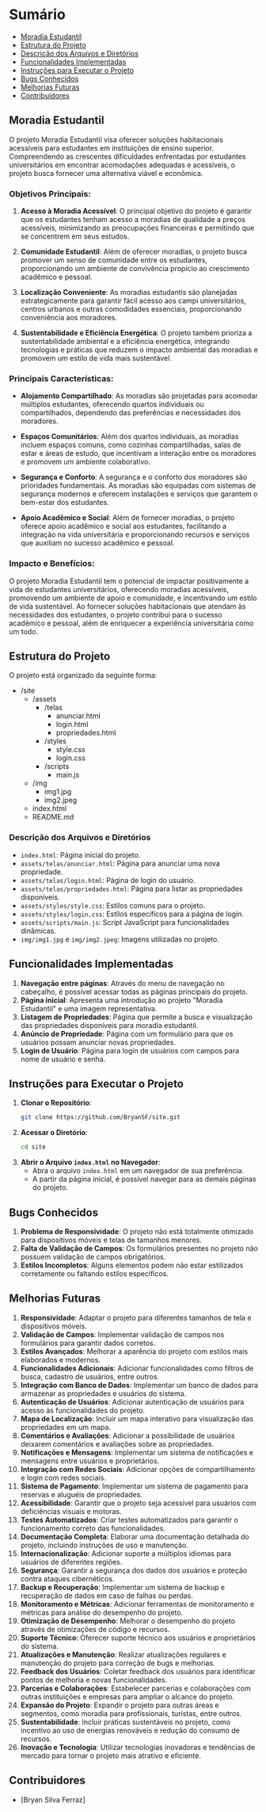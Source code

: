 # Sumário

- [Moradia Estudantil](#moradia-estudantil)
- [Estrutura do Projeto](#estrutura-do-projeto)
- [Descrição dos Arquivos e Diretórios](#descrição-dos-arquivos-e-diretórios)
- [Funcionalidades Implementadas](#funcionalidades-implementadas)
- [Instruções para Executar o Projeto](#instruções-para-executar-o-projeto)
- [Bugs Conhecidos](#bugs-conhecidos)
- [Melhorias Futuras](#melhorias-futuras)
- [Contribuidores](#contribuidores)

## Moradia Estudantil

O projeto Moradia Estudantil visa oferecer soluções habitacionais acessíveis para estudantes em instituições de ensino superior. Compreendendo as crescentes dificuldades enfrentadas por estudantes universitários em encontrar acomodações adequadas e acessíveis, o projeto busca fornecer uma alternativa viável e econômica.

### Objetivos Principais:

1. **Acesso à Moradia Acessível**: O principal objetivo do projeto é garantir que os estudantes tenham acesso a moradias de qualidade a preços acessíveis, minimizando as preocupações financeiras e permitindo que se concentrem em seus estudos.

2. **Comunidade Estudantil**: Além de oferecer moradias, o projeto busca promover um senso de comunidade entre os estudantes, proporcionando um ambiente de convivência propício ao crescimento acadêmico e pessoal.

3. **Localização Conveniente**: As moradias estudantis são planejadas estrategicamente para garantir fácil acesso aos campi universitários, centros urbanos e outras comodidades essenciais, proporcionando conveniência aos moradores.

4. **Sustentabilidade e Eficiência Energética**: O projeto também prioriza a sustentabilidade ambiental e a eficiência energética, integrando tecnologias e práticas que reduzem o impacto ambiental das moradias e promovem um estilo de vida mais sustentável.

### Principais Características:

- **Alojamento Compartilhado**: As moradias são projetadas para acomodar múltiplos estudantes, oferecendo quartos individuais ou compartilhados, dependendo das preferências e necessidades dos moradores.

- **Espaços Comunitários**: Além dos quartos individuais, as moradias incluem espaços comuns, como cozinhas compartilhadas, salas de estar e áreas de estudo, que incentivam a interação entre os moradores e promovem um ambiente colaborativo.

- **Segurança e Conforto**: A segurança e o conforto dos moradores são prioridades fundamentais. As moradias são equipadas com sistemas de segurança modernos e oferecem instalações e serviços que garantem o bem-estar dos estudantes.

- **Apoio Acadêmico e Social**: Além de fornecer moradias, o projeto oferece apoio acadêmico e social aos estudantes, facilitando a integração na vida universitária e proporcionando recursos e serviços que auxiliam no sucesso acadêmico e pessoal.

### Impacto e Benefícios:

O projeto Moradia Estudantil tem o potencial de impactar positivamente a vida de estudantes universitários, oferecendo moradias acessíveis, promovendo um ambiente de apoio e comunidade, e incentivando um estilo de vida sustentável. Ao fornecer soluções habitacionais que atendam às necessidades dos estudantes, o projeto contribui para o sucesso acadêmico e pessoal, além de enriquecer a experiência universitária como um todo.

## Estrutura do Projeto

O projeto está organizado da seguinte forma:

- /site
  - /assets
    - /telas
      - anunciar.html
      - login.html
      - propriedades.html
    - /styles
      - style.css
      - login.css
    - /scripts
      - main.js
  - /img
    - img1.jpg
    - img2.jpeg
  - index.html
  - README.md

### Descrição dos Arquivos e Diretórios

- `index.html`: Página inicial do projeto.
- `assets/telas/anunciar.html`: Página para anunciar uma nova propriedade.
- `assets/telas/login.html`: Página de login do usuário.
- `assets/telas/propriedades.html`: Página para listar as propriedades disponíveis.
- `assets/styles/style.css`: Estilos comuns para o projeto.
- `assets/styles/login.css`: Estilos específicos para a página de login.
- `assets/scripts/main.js`: Script JavaScript para funcionalidades dinâmicas.
- `img/img1.jpg` e `img/img2.jpeg`: Imagens utilizadas no projeto.

## Funcionalidades Implementadas

1. **Navegação entre páginas**: Através do menu de navegação no cabeçalho, é possível acessar todas as páginas principais do projeto.
2. **Página inicial**: Apresenta uma introdução ao projeto "Moradia Estudantil" e uma imagem representativa.
3. **Listagem de Propriedades**: Página que permite a busca e visualização das propriedades disponíveis para moradia estudantil.
4. **Anúncio de Propriedade**: Página com um formulário para que os usuários possam anunciar novas propriedades.
5. **Login de Usuário**: Página para login de usuários com campos para nome de usuário e senha.

## Instruções para Executar o Projeto

1. **Clonar o Repositório**:
   ```sh
   git clone https://github.com/BryanSF/site.git

2. **Acessar o Diretório**:
   ```sh
   cd site

3. **Abrir o Arquivo `index.html` no Navegador**:
    - Abra o arquivo `index.html` em um navegador de sua preferência.
    - A partir da página inicial, é possível navegar para as demais páginas do projeto.

## Bugs Conhecidos

1. **Problema de Responsividade**: O projeto não está totalmente otimizado para dispositivos móveis e telas de tamanhos menores.
2. **Falta de Validação de Campos**: Os formulários presentes no projeto não possuem validação de campos obrigatórios.
3. **Estilos Incompletos**: Alguns elementos podem não estar estilizados corretamente ou faltando estilos específicos.
  
## Melhorias Futuras

1. **Responsividade**: Adaptar o projeto para diferentes tamanhos de tela e dispositivos móveis.
2. **Validação de Campos**: Implementar validação de campos nos formulários para garantir dados corretos.
3. **Estilos Avançados**: Melhorar a aparência do projeto com estilos mais elaborados e modernos.
4. **Funcionalidades Adicionais**: Adicionar funcionalidades como filtros de busca, cadastro de usuários, entre outros.
5. **Integração com Banco de Dados**: Implementar um banco de dados para armazenar as propriedades e usuários do sistema.
6. **Autenticação de Usuários**: Adicionar autenticação de usuários para acesso às funcionalidades do projeto.
7. **Mapa de Localização**: Incluir um mapa interativo para visualização das propriedades em um mapa.
8. **Comentários e Avaliações**: Adicionar a possibilidade de usuários deixarem comentários e avaliações sobre as propriedades.
9. **Notificações e Mensagens**: Implementar um sistema de notificações e mensagens entre usuários e proprietários.
10. **Integração com Redes Sociais**: Adicionar opções de compartilhamento e login com redes sociais.
11. **Sistema de Pagamento**: Implementar um sistema de pagamento para reservas e aluguéis de propriedades.
12. **Acessibilidade**: Garantir que o projeto seja acessível para usuários com deficiências visuais e motoras.
13. **Testes Automatizados**: Criar testes automatizados para garantir o funcionamento correto das funcionalidades.
14. **Documentação Completa**: Elaborar uma documentação detalhada do projeto, incluindo instruções de uso e manutenção.
15. **Internacionalização**: Adicionar suporte a múltiplos idiomas para usuários de diferentes regiões.
16. **Segurança**: Garantir a segurança dos dados dos usuários e proteção contra ataques cibernéticos.
17. **Backup e Recuperação**: Implementar um sistema de backup e recuperação de dados em caso de falhas ou perdas.
18. **Monitoramento e Métricas**: Adicionar ferramentas de monitoramento e métricas para análise do desempenho do projeto.
19. **Otimização de Desempenho**: Melhorar o desempenho do projeto através de otimizações de código e recursos.
20. **Suporte Técnico**: Oferecer suporte técnico aos usuários e proprietários do sistema.
21. **Atualizações e Manutenção**: Realizar atualizações regulares e manutenção do projeto para correção de bugs e melhorias.
22. **Feedback dos Usuários**: Coletar feedback dos usuários para identificar pontos de melhoria e novas funcionalidades.
23. **Parcerias e Colaborações**: Estabelecer parcerias e colaborações com outras instituições e empresas para ampliar o alcance do projeto.
24. **Expansão do Projeto**: Expandir o projeto para outras áreas e segmentos, como moradia para profissionais, turistas, entre outros.
25. **Sustentabilidade**: Incluir práticas sustentáveis no projeto, como incentivo ao uso de energias renováveis e redução do consumo de recursos.
26. **Inovação e Tecnologia**: Utilizar tecnologias inovadoras e tendências de mercado para tornar o projeto mais atrativo e eficiente.

## Contribuidores

- [Bryan Silva Ferraz]
